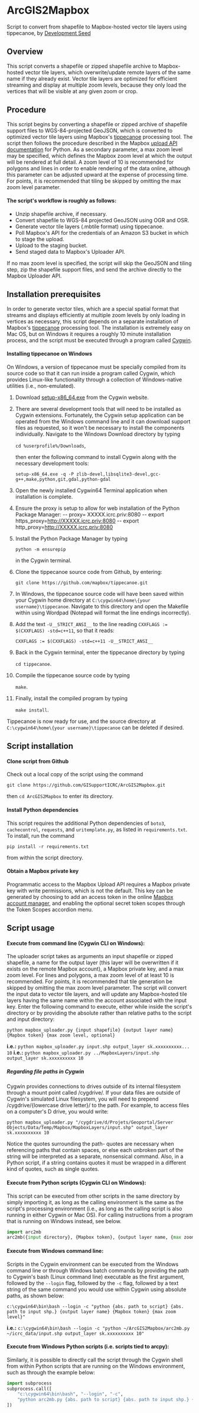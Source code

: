 # ArcGIS2Mapbox
Script to convert from shapefile to Mapbox-hosted vector tile layers using tippecanoe, by [Development Seed](https://developmentseed.org/)

## Overview
This script converts a shapefile or zipped shapefile archive to Mapbox-hosted vector tile layers, which overwrite/update remote layers of the same name if they already exist. Vector tile layers are optimized for efficient streaming and display at multiple zoom levels, because they only load the vertices that will be visible at any given zoom or crop.

## Procedure
This script begins by converting a shapefile or zipped archive of shapefile support files to WGS-84-projected GeoJSON, which is converted to optimized vector tile layers using Mapbox's [tippecanoe](https://github.com/mapbox/tippecanoe) processing tool. The script then follows the procedure described in the Mapbox [upload API documentation](https://www.mapbox.com/api-documentation/#uploads) for Python. As a secondary parameter, a max zoom level may be specified, which defines the Mapbox zoom level at which the output will be rendered at full detail. A zoom level of 10 is recommended for polygons and lines in order to enable rendering of the data online, although this parameter can be adjusted upward at the expense of processing time. For points, it is recommended that tiling be skipped by omitting the max zoom level parameter.

#### The script's workflow is roughly as follows:
- Unzip shapefile archive, if necessary.
- Convert shapefile to WGS-84 projected GeoJSON using OGR and OSR.
- Generate vector tile layers (.mbtile format) using tippecanoe.
- Poll Mapbox's API for the credentials of an Amazon S3 bucket in which to stage the upload.
- Upload to the staging bucket.
- Send staged data to Mapbox's Uploader API.

If no max zoom level is specified, the script will skip the GeoJSON and tiling step, zip the shapefile support files, and send the archive directly to the Mapbox Uploader API.

## Installation prerequisites
In order to generate vector tiles, which are a special spatial format that streams and displays efficiently at multiple zoom levels by only loading in vertices as necessary, this script depends on a separate installation of Mapbox's [tippecanoe](https://github.com/mapbox/tippecanoe) processing tool. The installation is extremely easy on Mac OS, but on Windows it requires a roughly 10 minute installation process, and the script must be executed through a program called [Cygwin](https://www.cygwin.com/).

#### Installing tippecanoe on Windows
On Windows, a version of tippecanoe must be specially compiled from its source code so that it can run inside a program called Cygwin, which provides Linux-like functionality through a collection of Windows-native utilities (i.e., non-emulated).

1. Download [setup-x86_64.exe](http://cygwin.com/setup-x86_64.exe) from the Cygwin website.
2. There are several development tools that will need to be installed as Cygwin extensions. Fortunately, the Cygwin setup application can be operated from the Windows command line and it can download support files as requested, so it won't be necessary to install the components individually. Navigate to the Windows Download directory by typing

    `cd %userprofile%/Downloads`,

    then enter the following command to install Cygwin along with the necessary development tools:

    `setup-x86_64.exe -q -P zlib-devel,libsqlite3-devel,gcc-g++,make,python,git,gdal,python-gdal`

3. Open the newly installed Cygwin64 Terminal application when installation is complete.
4. Ensure the proxy is setup to allow for web installation of the Python Package Manager:
-- proxy= XXXXX.icrc.priv:8080
-- export https_proxy=http://XXXXX.icrc.priv:8080
-- export http_proxy=http://XXXXX.icrc.priv:8080

5. Install the Python Package Manager by typing

    `python -m ensurepip`

    in the Cygwin terminal.
6. Clone the tippecanoe source code from Github, by entering:

    `git clone https://github.com/mapbox/tippecanoe.git`

7. In Windows, the tippecanoe source code will have been saved within your Cygwin home directory at `C:\cygwin64\home\{your username}\tippecanoe`. Navigate to this directory and open the Makefile within using Wordpad (Notepad will format the line endings incorrectly).
8. Add the text `-U__STRICT_ANSI__` to the line reading `CXXFLAGS := $(CXXFLAGS) -std=c++11`, so that it reads:

    `CXXFLAGS := $(CXXFLAGS) -std=c++11 -U__STRICT_ANSI__`

9. Back in the Cygwin terminal, enter the tippecanoe directory by typing

    `cd tippecanoe`.

10. Compile the tippecanoe source code by typing

    `make`.

11. Finally, install the compiled program by typing

    `make install`.

Tippecanoe is now ready for use, and the source directory at `C:\cygwin64\home\{your username}\tippecanoe` can be deleted if desired.

## Script installation
#### Clone script from Github
Check out a local copy of the script using the command
```
git clone https://github.com/GISupportICRC/ArcGIS2Mapbox.git
```
then `cd ArcGIS2Mapbox` to enter its directory.

#### Install Python dependencies
This script requires the additional Python dependencies of `boto3`, `cachecontrol`, `requests`, and `uritemplate.py`, as listed in `requirements.txt`. To install, run the command
```
pip install -r requirements.txt
```
from within the script directory.

#### Obtain a Mapbox private key
Programmatic access to the Mapbox Upload API requires a Mapbox private key with write permissions, which is not the default. This key can be generated by choosing to add an access token in the online [Mapbox account manager](https://www.mapbox.com/studio/account/tokens/), and enabling the optional secret token scopes through the Token Scopes accordion menu.

## Script usage
#### Execute from command line (Cygwin CLI on Windows):
The uploader script takes as arguments an input shapefile or zipped shapefile, a name for the output layer (this layer will be overwritten if it exists on the remote Mapbox account), a Mapbox private key, and a max zoom level. For lines and polygons, a max zoom level of at least 10 is recommended. For points, it is recommended that tile generation be skipped by omitting the max zoom level parameter. The script will convert the input data to vector tile layers, and will update any Mapbox-hosted tile layers having the same name within the account associated with the input key. Enter the following command to execute, either while inside the script's directory or by providing the absolute rather than relative paths to the script and input directory:
```
python mapbox_uploader.py {input shapefile} {output layer name} {Mapbox token} {max zoom level, optional}
```
**i.e.:** `python mapbox_uploader.py input.shp output_layer sk.xxxxxxxxxx... 10`
**i.e.:** `python mapbox_uploader.py ../MapboxLayers/input.shp output_layer sk.xxxxxxxxxx 10`

##### Regarding file paths in Cygwin
Cygwin provides connections to drives outside of its internal filesystem through a mount point called /cygdrive/. If your data files are outside of Cygwin's simulated Linux filesystem, you will need to prepend /cygdrive/{lowercase drive letter}/ to the path. For example, to access files on a computer's D drive, you would write:
```
python mapbox_uploader.py "/cygdrive/d/Projets/Geoportal/Server Objects/Data/Temp/Mapbox/MapboxLayers/input.shp" output_layer   sk.xxxxxxxxxx 10
```

Notice the quotes surrounding the path- quotes are necessary when referencing paths that contain spaces, or else each unbroken part of the string will be interpreted as a separate, nonsensical command. Also, in a Python script, if a string contains quotes it must be wrapped in a different kind of quotes, such as single quotes.

#### Execute from Python scripts (Cygwin CLI on Windows):
This script can be executed from other scripts in the same directory by simply importing it, as long as the calling environment is the same as the script's processing environment (i.e., as long as the calling script is also running in either Cygwin or Mac OS). For calling instructions from a program that is running on Windows instead, see below.
```python
import arc2mb
arc2mb({input directory}, {Mapbox token}, {output layer name, {max zoom level})
```

#### Execute from Windows command line:
Scripts in the Cygwin environment can be executed from the Windows command line or through Windows batch commands by providing the path to Cygwin's bash (Linux command line) executable as the first argument, followed by the `--login` flag, followed by the `-c` flag, followed by a text string of the same command you would use within Cygwin using absolute paths, as shown below:
```
c:\cygwin64\bin\bash --login -c "python {abs. path to script} {abs. path to input shp.} {output layer name} {Mapbox token} {max zoom level}"
```
**i.e.:** `c:\cygwin64\bin\bash --login -c "python ~/ArcGIS2Mapbox/arc2mb.py ~/icrc_data/input.shp output_layer sk.xxxxxxxxxx 10"`

#### Execute from Windows Python scripts (i.e. scripts tied to arcpy):
Similarly, it is possible to directly call the script through the Cygwin shell from within Python scripts that are running on the Windows environment, such as through the example below:
```python
import subprocess
subprocess.call([
    "c:\cygwin64\bin\bash", "--login", "-c",
    "python arc2mb.py {abs. path to script} {abs. path to input shp.} {output layer name} {Mapbox token} {max zoom level}"
])
```
